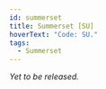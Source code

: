 ```yaml
---
id: summerset
title: Summerset [SU]
hoverText: "Code: SU."
tags:
  - Summerset
---
```


*Yet to be released.*